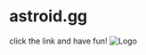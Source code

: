 # astroid.gg
click the link and have fun!
![Logo](https://dev-to-uploads.s3.amazonaws.com/uploads/articles/th5xamgrr6se0x5ro4g6.png)
